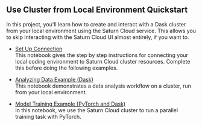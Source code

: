 ## Use Cluster from Local Environment Quickstart

In this project, you'll learn how to create and interact with a Dask cluster from your local environment using the Saturn Cloud service. This allows you to skip interacting with the Saturn Cloud UI almost entirely, if you want to.

* [Set Up Connection](setup-external-connection.ipynb)  
This notebook gives the step by step instructions for connecting your local coding environment to Saturn Cloud cluster resources. Complete this before doing the following examples.

* [Analyzing Data Example (Dask)](analyze-data.ipynb)  
This notebook demonstrates a data analysis workflow on a cluster, run from your local environment.

* [Model Training Example (PyTorch and Dask)](train-pytorch-cluster.ipynb)  
In this notebook, we use the Saturn Cloud cluster to run a parallel training task with PyTorch.
